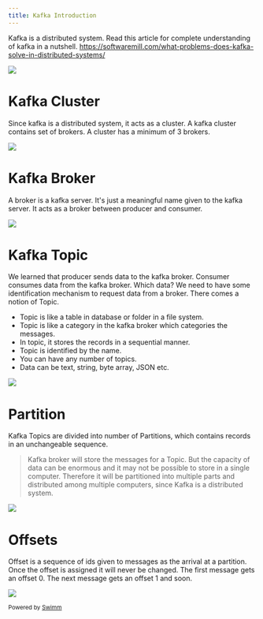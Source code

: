```yaml
---
title: Kafka Introduction
---
```

Kafka is a distributed system. Read this article for complete understanding of kafka in a nutshell. <https://softwaremill.com/what-problems-does-kafka-solve-in-distributed-systems/>

![](https://firebasestorage.googleapis.com/v0/b/swimmio.appspot.com/o/repositories%2FZ2l0aHViJTNBJTNBa2Fma2EtaXElM0ElM0FmYXJvb3F0ZXh0%2Fabe097ce-f7d0-4973-90c0-f832bdff2d4b.png?alt=media&token=ec4ea7ef-1b82-46fc-8bef-2070405f8325)

# Kafka Cluster

Since kafka is a distributed system, it acts as a cluster. A kafka cluster contains set of brokers. A cluster has a minimum of 3 brokers.

![](https://firebasestorage.googleapis.com/v0/b/swimmio.appspot.com/o/repositories%2FZ2l0aHViJTNBJTNBa2Fma2EtaXElM0ElM0FmYXJvb3F0ZXh0%2Ffe0cb2f3-1686-48ce-9f0f-91ddf8930601.png?alt=media&token=2a58dcc2-5632-4e10-9916-a8b8f0efbc87)

# Kafka Broker

A broker is a kafka server. It's just a meaningful name given to the kafka server. It acts as a broker between producer and consumer.&nbsp;

![](https://firebasestorage.googleapis.com/v0/b/swimmio.appspot.com/o/repositories%2FZ2l0aHViJTNBJTNBa2Fma2EtaXElM0ElM0FmYXJvb3F0ZXh0%2F630db845-593b-4433-901c-2dba69365046.png?alt=media&token=5daee04a-877a-48a6-9a8c-82ac327d5bb4)

# Kafka Topic

We learned that producer sends data to the kafka broker. Consumer consumes data from the kafka broker. Which data? We need to have some identification mechanism to request data from a broker. There comes a notion of Topic.&nbsp;

- Topic is like a table in database or folder in a file system.
- Topic is like a category in the kafka broker which categories the messages.
- In topic, it stores the records in a sequential manner.
- Topic is identified by the name.
- You can have any number of topics.
- Data can be text, string, byte array, JSON etc.

![](https://firebasestorage.googleapis.com/v0/b/swimmio.appspot.com/o/repositories%2FZ2l0aHViJTNBJTNBa2Fma2EtaXElM0ElM0FmYXJvb3F0ZXh0%2F72d24c4b-2335-450a-9571-103b56ef7a7e.png?alt=media&token=eb3ea3fb-b2b1-4e36-a32a-86470a908111)

# Partition

Kafka Topics are divided into number of Partitions, which contains records in an unchangeable sequence.

> Kafka broker will store the messages for a Topic. But the capacity of data can be enormous and it may not be possible to store in a single computer. Therefore it will be partitioned into multiple parts and distributed among multiple computers, since Kafka is a distributed system.

![](https://firebasestorage.googleapis.com/v0/b/swimmio.appspot.com/o/repositories%2FZ2l0aHViJTNBJTNBa2Fma2EtaXElM0ElM0FmYXJvb3F0ZXh0%2Fb6469925-1798-4b90-adb7-5bc3e8843481.png?alt=media&token=96bfccaf-514f-4692-98ff-2e6637c8ba6f)

# Offsets

Offset is a sequence of ids given to messages as the arrival at a partition. Once the offset is assigned it will never be changed. The first message gets an offset 0. The next message gets an offset 1 and soon.

![](https://firebasestorage.googleapis.com/v0/b/swimmio.appspot.com/o/repositories%2FZ2l0aHViJTNBJTNBa2Fma2EtaXElM0ElM0FmYXJvb3F0ZXh0%2F836b8168-e38e-45ea-9a29-5710c2e468e8.png?alt=media&token=4cffb4ea-1746-498c-bff5-d673de41134b)

<SwmMeta version="3.0.0" repo-id="Z2l0aHViJTNBJTNBa2Fma2EtaXElM0ElM0FmYXJvb3F0ZXh0" repo-name="kafka-iq"><sup>Powered by [Swimm](https://app.swimm.io/)</sup></SwmMeta>
